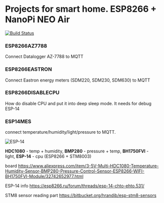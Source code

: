 
# Projects for smart home. ESP8266 + NanoPi NEO Air
[![Build Status](https://travis-ci.org/merlokk/SmartHome.svg?branch=master)](https://travis-ci.org/merlokk/SmartHome)

### ESP8266AZ7788
Connect Datalogger AZ-7788 to MQTT

### ESP8266EASTRON
Connect Eastron energy meters (SDM220, SDM230, SDM630) to MQTT

### ESP8266DISABLECPU
How do disable CPU and put it into deep sleep mode. It needs for debug ESP-14

### ESP14MES
connect temperature/humidity/light/pressure to MQTT. 

![ESP-14](https://raw.github.com/merlokk/SmartHome/master/ESP14MES/docs/img2.jpg "ESP-14")

**HDC1080** - temp + humidity, **BMP280** - pressure + temp, **BH1750FVI** - light, **ESP-14** - cpu (ESP8266 + STM8003)

board https://www.aliexpress.com/item/3-5V-Multi-HDC1080-Temperature-Humidity-Sensor-BMP280-Pressure-Control-Sensor-ESP8266-WIFI-BH1750FVI-Module/32742652977.html

ESP-14 info https://esp8266.ru/forum/threads/esp-14-chto-ehto.531/

STM8 sensor reading part https://bitbucket.org/hrandib/esp-stm8-sensors


